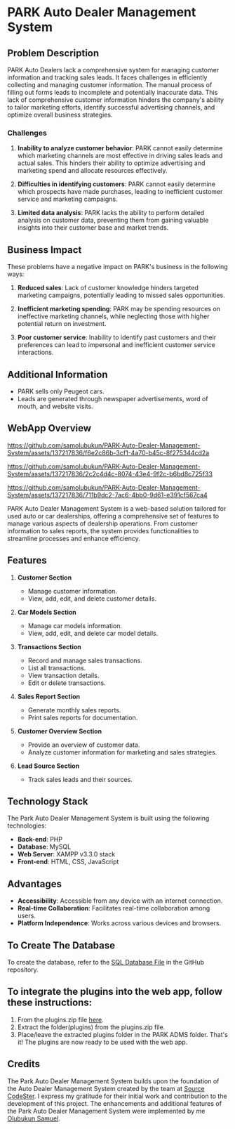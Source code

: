 # PARK Auto Dealer Management System
## Problem Description

PARK Auto Dealers lack a comprehensive system for managing customer information and tracking sales leads. It faces challenges in efficiently collecting and managing customer information. The manual process of filling out forms leads to incomplete and potentially inaccurate data. This lack of comprehensive customer information hinders the company's ability to tailor marketing efforts, identify successful advertising channels, and optimize overall business strategies.

### Challenges

1. **Inability to analyze customer behavior**: PARK cannot easily determine which marketing channels are most effective in driving sales leads and actual sales. This hinders their ability to optimize advertising and marketing spend and allocate resources effectively.
   
2. **Difficulties in identifying customers**: PARK cannot easily determine which prospects have made purchases, leading to inefficient customer service and marketing campaigns.
   
3. **Limited data analysis**: PARK lacks the ability to perform detailed analysis on customer data, preventing them from gaining valuable insights into their customer base and market trends.

## Business Impact

These problems have a negative impact on PARK's business in the following ways:

1. **Reduced sales**: Lack of customer knowledge hinders targeted marketing campaigns, potentially leading to missed sales opportunities.
   
2. **Inefficient marketing spending**: PARK may be spending resources on ineffective marketing channels, while neglecting those with higher potential return on investment.
   
3. **Poor customer service**: Inability to identify past customers and their preferences can lead to impersonal and inefficient customer service interactions.

## Additional Information

- PARK sells only Peugeot cars.
- Leads are generated through newspaper advertisements, word of mouth, and website visits.


##    WebApp Overview

https://github.com/samolubukun/PARK-Auto-Dealer-Management-System/assets/137217836/f6e2c86b-3cf1-4a70-b45c-8f275344cd2a



https://github.com/samolubukun/PARK-Auto-Dealer-Management-System/assets/137217836/2c2c4d4c-8074-43e4-9f2c-b6bd8c725f33



https://github.com/samolubukun/PARK-Auto-Dealer-Management-System/assets/137217836/711b9dc2-7ac6-4bb0-9d61-e391cf567ca4



PARK Auto Dealer Management System is a web-based solution tailored for used auto or car dealerships, offering a comprehensive set of features to manage various aspects of dealership operations. From customer information to sales reports, the system provides functionalities to streamline processes and enhance efficiency.

## Features

1. **Customer Section**
    - Manage customer information.
    - View, add, edit, and delete customer details.

2. **Car Models Section**
    - Manage car models information.
    - View, add, edit, and delete car model details.

3. **Transactions Section**
    - Record and manage sales transactions.
    - List all transactions.
    - View transaction details.
    - Edit or delete transactions.

4. **Sales Report Section**
    - Generate monthly sales reports.
    - Print sales reports for documentation.

5. **Customer Overview Section**
    - Provide an overview of customer data.
    - Analyze customer information for marketing and sales strategies.

6. **Lead Source Section**
    - Track sales leads and their sources.

## Technology Stack

The Park Auto Dealer Management System is built using the following technologies:

- **Back-end**: PHP
- **Database**: MySQL
- **Web Server**: XAMPP v3.3.0 stack
- **Front-end**: HTML, CSS, JavaScript

## Advantages

- **Accessibility**: Accessible from any device with an internet connection.
- **Real-time Collaboration**: Facilitates real-time collaboration among users.
- **Platform Independence**: Works across various devices and browsers.

## To Create The Database 
To create the database, refer to the [SQL Database File](https://github.com/samolubukun/PARK-Auto-Dealer-Management-System/blob/main/PARK%20ADMS/SQL%20(Database)) in the GitHub repository.

## To integrate the plugins into the web app, follow these instructions:
1. From the plugins.zip file [here](https://github.com/samolubukun/PARK-Auto-Dealer-Management-System/blob/main/PARK%20ADMS/plugins.zip).
2. Extract the folder(plugins) from the plugins.zip file.
3. Place/leave the extracted plugins folder in the PARK ADMS folder.
That's it! The plugins are now ready to be used with the web app.


## Credits

The Park Auto Dealer Management System builds upon the foundation of the Auto Dealer Management System created by the team at [Source CodeSter](https://www.sourcecodester.com/php/15371/auto-dealer-management-system-phpoop-free-source-code.html). I express my gratitude for their initial work and contribution to the development of this project.
The enhancements and additional features of the Park Auto Dealer Management System were implemented by me [Olubukun Samuel](https://github.com/samolubukun).

